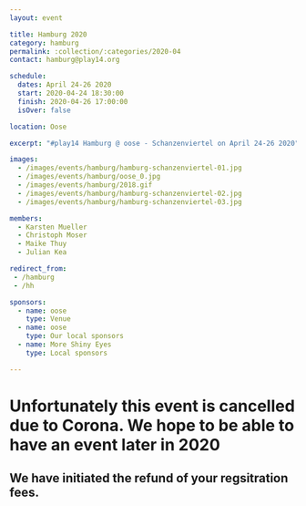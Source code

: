 ```yaml
---
layout: event

title: Hamburg 2020
category: hamburg
permalink: :collection/:categories/2020-04
contact: hamburg@play14.org

schedule:
  dates: April 24-26 2020
  start: 2020-04-24 18:30:00
  finish: 2020-04-26 17:00:00
  isOver: false

location: Oose

excerpt: "#play14 Hamburg @ oose - Schanzenviertel on April 24-26 2020"

images:
  - /images/events/hamburg/hamburg-schanzenviertel-01.jpg
  - /images/events/hamburg/oose_0.jpg
  - /images/events/hamburg/2018.gif
  - /images/events/hamburg/hamburg-schanzenviertel-02.jpg
  - /images/events/hamburg/hamburg-schanzenviertel-03.jpg

members:
  - Karsten Mueller
  - Christoph Moser
  - Maike Thuy
  - Julian Kea

redirect_from:
 - /hamburg
 - /hh

sponsors:
  - name: oose
    type: Venue
  - name: oose
    type: Our local sponsors
  - name: More Shiny Eyes
    type: Local sponsors

---
```


# Unfortunately this event is cancelled due to Corona. We hope to be able to have an event later in 2020
## We have initiated the refund of your regsitration fees.
